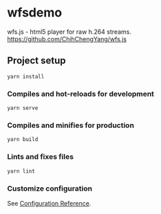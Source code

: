 # wfsdemo
wfs.js - html5 player for raw h.264 streams.
https://github.com/ChihChengYang/wfs.js
## Project setup
```
yarn install
```

### Compiles and hot-reloads for development
```
yarn serve
```

### Compiles and minifies for production
```
yarn build
```

### Lints and fixes files
```
yarn lint
```

### Customize configuration
See [Configuration Reference](https://cli.vuejs.org/config/).
